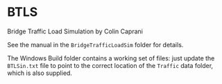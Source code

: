 # BTLS
Bridge Traffic Load Simulation
by
Colin Caprani

See the manual in the `BridgeTrafficLoadSim` folder for details.

The Windows Build folder contains a working set of files: just update the `BTLSin.txt` file to point to the correct location of the `Traffic` data folder, which is also supplied.
